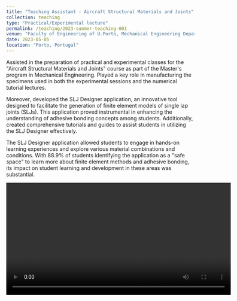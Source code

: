 ```yaml
---
title: "Teaching Assistant - Aircraft Structural Materials and Joints"
collection: teaching
type: "Practical/Experimental lecture"
permalink: /teaching/2023-summer-teaching-001
venue: "Faculty of Engineering of U.Porto, Mechanical Engineering Department"
date: 2023-05-05
location: "Porto, Portugal"
---
```


Assisted in the preparation of practical and experimental classes for the "Aircraft Structural Materials and Joints" course as part of the Master's program in Mechanical Engineering. Played a key role in manufacturing the specimens used in both the experimental sessions and the numerical tutorial lectures.

Moreover, developed the SLJ Designer application, an innovative tool designed to facilitate the generation of finite element models of single lap joints (SLJs). This application proved instrumental in enhancing the understanding of adhesive bonding concepts among students. Additionally, created comprehensive tutorials and guides to assist students in utilizing the SLJ Designer effectively.

The SLJ Designer application allowed students to engage in hands-on learning experiences and explore various material combinations and conditions. With 88.9% of students identifying the application as a "safe space" to learn more about finite element methods and adhesive bonding, its impact on student learning and development in these areas was substantial.

<video controls src="../images/SLJ_Designer_Features.mp4" title="SLJ Designer Features" width="600"></video>

